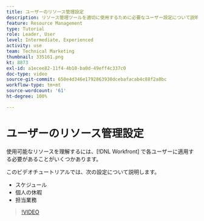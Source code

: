 ```yaml
---
title: ユーザーのリソース管理設定
description: リソース管理ツールを適切に使用するために必要なユーザー設定について説明します。
feature: Resource Management
type: Tutorial
role: Leader, User
level: Intermediate, Experienced
activity: use
team: Technical Marketing
thumbnail: 335161.png
kt: 8873
exl-id: a1ecee82-11f4-4b10-ba0d-49eff4c337c0
doc-type: video
source-git-commit: 650e4d346e1792863930dcebafacab4c88f2a8bc
workflow-type: tm+mt
source-wordcount: '61'
ht-degree: 100%

---
```


# ユーザーのリソース管理設定

使用可能なリソースを理解するには、[!DNL Workfront] で各ユーザーに適用する必要があることがいくつかあります。

このビデオチュートリアルでは、次の設定について説明します。

* スケジュール
* 個人の休暇
* 担当業務

>[!VIDEO](https://video.tv.adobe.com/v/335161/?quality=12&learn=on)

